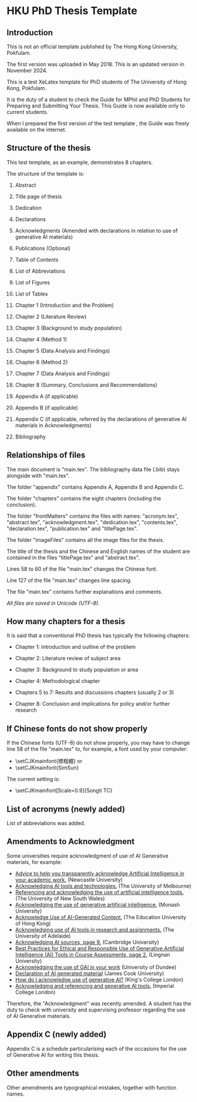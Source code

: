 # HKU PhD Thesis Template

## Introduction

This is not an official template published by The Hong Kong University, Pokfulam.

The first version was uploaded in May 2018. This is an updated version in November 2024.

This is a test XeLatex template for PhD students of The University of Hong Kong, Pokfulam.

It is the duty of a student to check the Guide for MPhil and PhD Students for Preparing and Submitting Your Thesis. This Guide is now available only to current students.

When I prepared the first version of the test template , the Guide was freely available on the internet.

## Structure of the thesis

This test template, as an example, demonstrates 8 chapters.

The structure of the template is:

  1. Abstract

  1. Title page of thesis

  1. Dedication

  1. Declarations

  1. Acknowledgments (Amended with declarations in relation to use of generative AI materials)

  1. Publications (Optional)

  1. Table of Contents
  
  1. List of Abbreviations

  1. List of Figures

  1. List of Tables

  1. Chapter 1 (Introduction and the Problem)

  1. Chapter 2 (Literature Review)

  1. Chapter 3 (Background to study population)

  1. Chapter 4 (Method 1)

  1. Chapter 5 (Data Analysis and Findings)

  1. Chapter 6 (Method 2)

  1. Chapter 7 (Data Analysis and Findings)
  
  1. Chapter 8 (Summary, Conclusions and Recommendations)

  1. Appendix A (if applicable)

  1. Appendix B (if applicable)
  
  1. Appendix C (if applicable, referred by the declarations of generative AI materials in Acknowledgments)

  1. Bibliography

## Relationships of files

The main document is "main.tex". The bibliography data file (.bib) stays alongside with "main.tex".

The folder "appendix" contains Appendix A, Appendix B and Appendix C.

The folder "chapters" contains the eight chapters (including the conclusion).

The folder "frontMatters" contains the files with names: "acronym.tex", "abstract.tex", "acknowledgment.tex", "dedication.tex", "contents.tex", "declaration.tex", "publication.tex" and "titlePage.tex".

The folder "imageFiles" contains all the image files for the thesis.

The title of the thesis and the Chinese and English names of the student are contained in the files "titlePage.tex" and "abstract.tex".

Lines 58 to 60 of the file "main.tex" changes the Chinese font.

Line 127 of the file "main.tex" changes line spacing.

The file "main.tex" contains further explanations and comments.

*All files are saved in Unicode (UTF-8).*

## How many chapters for a thesis

It is said that a conventional PhD thesis has typically the following chapters:

  - Chapter 1: Introduction and outline of the problem

  - Chapter 2: Literature review of subject area

  - Chapter 3: Background to study population or area

  - Chapter 4: Methodological chapter

  - Chapters 5 to 7: Results and discussions chapters (usually 2 or 3)

  - Chapter 8: Conclusion and implications for policy and/or further research 

## If Chinese fonts do not show properly

If the Chinese fonts (UTF-8) do not show properly, you may have to change line 58 of the file "main.tex" to, for example, a font used by your computer:

  - \setCJKmainfont{標楷體} or
  - \setCJKmainfont{SimSun}

The current setting is:

  - \setCJKmainfont[Scale=0.9]{Songti TC}

## List of acronyms (newly added)

List of abbreviations was added.

## Amendments to Acknowledgment

Some universities require acknowledgment of use of AI Generative materials, for example:

- [Advice to help you transparently acknowledge Artificial Intelligence in your academic work.](https://www.ncl.ac.uk/academic-skills-kit/good-academic-practice/artificial-intelligence/acknowledging/) (Newcastle University)
- [Acknowledging AI tools and technologies.](https://students.unimelb.edu.au/academic-skills/resources/academic-integrity/acknowledging-AI-tools-and-technologies) (The University of Melbourne)
- [Referencing and acknowledging the use of artificial intelligence tools.](https://www.student.unsw.edu.au/ai-referencing) (The University of New South Wales)
- [Acknowledging the use of generative artificial intelligence.](https://www.monash.edu/student-academic-success/build-digital-capabilities/create-online/acknowledging-the-use-of-generative-artificial-intelligence) (Monash University)
- [Acknowledge Use of AI-Generated Content.](https://libguides.eduhk.hk/scite/acknowledge) (The Education University of Hong Kong)
- [Acknowledging use of AI tools in research and assignments.](https://libguides.adelaide.edu.au/c.php?g=959585&p=6965121) (The University of Adelaide)
- [Acknowledging AI sources, page 9.](https://www.cambridgemaths.org/Images/engaging_with_artificial_intelligence_in_research_and_writing.pdf) (Cambridge University)
- [Best Practices for Ethical and Responsible Use of Generative Artificial Intelligence (AI) Tools in Course Assessments, page 2.](https://www.ln.edu.hk/tlc/f/page/51687/AI%20Practice_updated%2024%20Jul%202023_final.pdf) (Lingnan University)
- [Acknowledging the use of GAI in your work](https://www.dundee.ac.uk/guides/use-generative-artificial-intelligence-students) (University of Dundee)
- [Declaration of AI generated material](https://www.jcu.edu.au/students/learning-centre/during-the-study-period/academic-integrity/generative-artificial-intelligence) (James Cook University)
- [How do I acknowledge use of generative AI?](https://www.kcl.ac.uk/about/strategy/learning-and-teaching/ai-guidance/student-guidance) (King's College London)
- [Acknowledging and referencing and generative AI tools.](https://www.imperial.ac.uk/admin-services/library/learning-support/generative-ai-guidance/) (Imperial College London)

Therefore, the "Acknowledgment" was recently amended. A student has the duty to check with university and supervising professor regarding the use of AI Generative materials.

## Appendix C (newly added)

Appendix C is a schedule particularising each of the occasions for the use of Generative AI for writing this thesis.

## Other amendments

Other amendments are typographical mistakes, together with function names.


